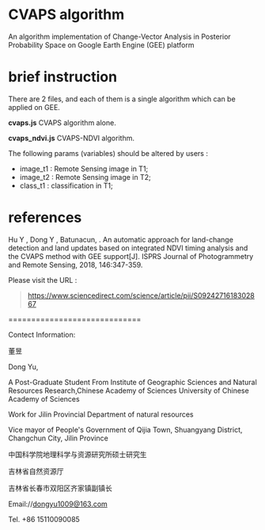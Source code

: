 # CVAPS algorithm

An algorithm implementation of Change-Vector Analysis in Posterior Probability Space on Google Earth Engine (GEE) platform 

# brief instruction 

There are 2 files, and each of them is a single algorithm which can be applied on GEE.

**cvaps.js**
CVAPS algorithm alone.

**cvaps_ndvi.js**
CVAPS-NDVI algorithm.

The following params (variables) should be altered by users :

 - image_t1 : Remote Sensing image in T1;
 - image_t2 : Remote Sensing image in T2;
 - class_t1 : classification in T1;
 
# references

Hu Y , Dong Y , Batunacun, . An automatic approach for land-change detection and land updates based on integrated NDVI timing analysis and the CVAPS method with GEE support[J]. ISPRS Journal of Photogrammetry and Remote Sensing, 2018, 146:347-359.

Please visit the URL : 

> https://www.sciencedirect.com/science/article/pii/S0924271618302867

=============================

Contect Information:

董昱

Dong Yu,

A Post-Graduate Student From Institute of Geographic Sciences and Natural Resources Research,Chinese Academy of Sciences University of Chinese Academy of Sciences

Work for Jilin Provincial Department of natural resources

Vice mayor of People's Government of Qijia Town, Shuangyang District, Changchun City, Jilin Province

中国科学院地理科学与资源研究所硕士研究生

吉林省自然资源厅

吉林省长春市双阳区齐家镇副镇长

Email://dongyu1009@163.com

Tel. +86 15110090085